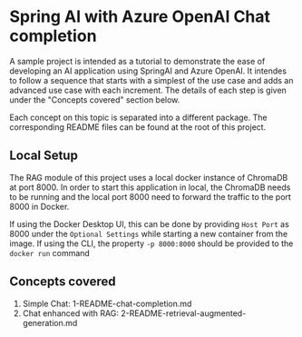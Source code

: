# Spring AI with Azure OpenAI Chat completion

A sample project is intended as a tutorial to demonstrate the ease of developing an AI application using SpringAI and Azure OpenAI. It intendes to follow a sequence that starts with a simplest of the use case and adds an advanced use case with each increment. The details of each step is given under the "Concepts covered" section below. 

Each concept on this topic is separated into a different package. The corresponding README files can be found at the root of this project. 

## Local Setup
The RAG module of this project uses a local docker instance of ChromaDB at port 8000. In order to start this application in local, the ChromaDB needs to be running and the local port 8000 need to forward the traffic to the port 8000 in Docker. 

If using the Docker Desktop UI, this can be done by providing `Host Port` as 8000 under the `Optional Settings` while starting a new container from the image. If using the CLI, the property `-p 8000:8000` should be provided to the `docker run` command

## Concepts covered
1. Simple Chat: 1-README-chat-completion.md
2. Chat enhanced with RAG: 2-README-retrieval-augmented-generation.md 